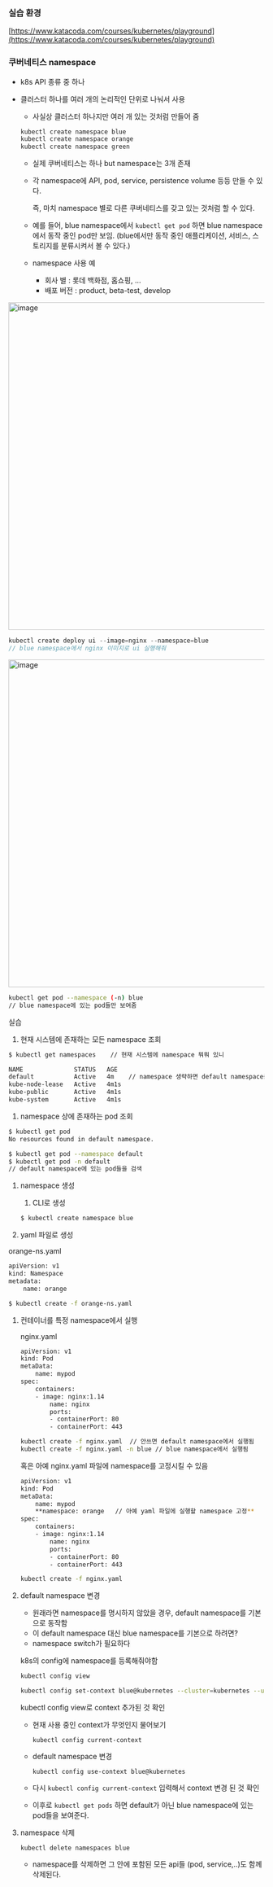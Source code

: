 ### 실습 환경

[https://www.katacoda.com/courses/kubernetes/playground](https://www.katacoda.com/courses/kubernetes/playground)

### 쿠버네티스 namespace

- k8s API 종류 중 하나
- 클러스터 하나를 여러 개의 논리적인 단위로 나눠서 사용
    - 사실상 클러스터 하나지만 여러 개 있는 것처럼 만들어 줌
    
    ```powershell
    kubectl create namespace blue
    kubectl create namespace orange
    kubectl create namespace green
    ```
    
    - 실제 쿠버네티스는 하나 but namespace는 3개 존재
    - 각 namespace에 API, pod, service, persistence volume 등등 만들 수 있다.
        
        즉, 마치 namespace 별로 다른 쿠버네티스를 갖고 있는 것처럼 할 수 있다. 
        
    - 예를 들어, blue namespace에서 `kubectl get pod` 하면 blue namespace에서 동작 중인 pod만 보임. (blue에서만 동작 중인 애플리케이션, 서비스, 스토리지를 분류시켜서 볼 수 있다.)
    - namespace 사용 예
        - 회사 별 : 롯데 백화점, 홈쇼핑, ...
        - 배포 버전 : product, beta-test, develop

<img width="644" alt="image" src="https://user-images.githubusercontent.com/47748246/158055290-c13f108a-eb82-41f6-8d16-9c2bd370961c.png">


```java
kubectl create deploy ui --image=nginx --namespace=blue
// blue namespace에서 nginx 이미지로 ui 실행해줘
```

<img width="644" alt="image" src="https://user-images.githubusercontent.com/47748246/158055302-81b5dfc9-c2b8-4db0-a651-a175318e5ad7.png">

```bash
kubectl get pod --namespace (-n) blue
// blue namespace에 있는 pod들만 보여줌
```

실습

1. 현재 시스템에 존재하는 모든 namespace 조회

```bash
$ kubectl get namespaces    // 현재 시스템에 namespace 뭐뭐 있니

NAME              STATUS   AGE
default           Active   4m    // namespace 생략하면 default namespace를 base로 한다.
kube-node-lease   Active   4m1s
kube-public       Active   4m1s
kube-system       Active   4m1s
```

1. namespace 상에 존재하는 pod 조회

```bash
$ kubectl get pod
No resources found in default namespace.

$ kubectl get pod --namespace default 
$ kubectl get pod -n default
// default namespace에 있는 pod들을 검색
```

1. namespace 생성
    
    1) CLI로 생성
    
    ```bash
    $ kubectl create namespace blue
    ```
    

2) yaml 파일로 생성

orange-ns.yaml

```bash
apiVersion: v1
kind: Namespace
metadata:
	name: orange
```

```bash
$ kubectl create -f orange-ns.yaml
```

1. 컨테이너를 특정 namespace에서 실행
    
    nginx.yaml
    
    ```bash
    apiVersion: v1
    kind: Pod
    metaData:
    	name: mypod
    spec:
    	containers:
    	- image: nginx:1.14
    		name: nginx
    		ports:
    		- containerPort: 80
    		- containerPort: 443
    ```
    
    ```bash
    kubectl create -f nginx.yaml  // 안쓰면 default namespace에서 실행됨
    kubectl create -f nginx.yaml -n blue // blue namespace에서 실행됨
    ```
    
    혹은 아예 nginx.yaml 파일에 namespace를 고정시킬 수 있음
    
    ```bash
    apiVersion: v1
    kind: Pod
    metaData:
    	name: mypod
    	**namespace: orange   // 아예 yaml 파일에 실행할 namespace 고정**	
    spec:
    	containers:
    	- image: nginx:1.14
    		name: nginx
    		ports:
    		- containerPort: 80
    		- containerPort: 443
    ```
    
    ```bash
    kubectl create -f nginx.yaml
    ```
    

1. default namespace 변경
    - 원래라면 namespace를 명시하지 않았을 경우, default namespace를 기본으로 동작함
    - 이 default namespace 대신 blue namespace를 기본으로 하려면?
    - namespace switch가 필요하다
    
    k8s의 config에 namespace를 등록해줘야함
    
    ```bash
    kubectl config view
    ```
    
    ```bash
    kubectl config set-context blue@kubernetes --cluster=kubernetes --user=kubernetes-admin --namespace=blue
    
    ```
    
    kubectl config view로 context 추가된 것 확인
    
    - 현재 사용 중인 context가 무엇인지 물어보기
        
        `kubectl config current-context`
        
    - default namespace 변경
        
        `kubectl config use-context blue@kubernetes`
        
    
    - 다시 `kubectl config current-context` 입력해서 context 변경 된 것 확인
    - 이후로 `kubectl get pods` 하면 default가 아닌 blue namespace에 있는 pod들을 보여준다.
    
2. namespace 삭제
    
    `kubectl delete namespaces blue`
    
    - namespace를 삭제하면 그 안에 포함된 모든 api들 (pod, service,..)도 함께 삭제된다.
